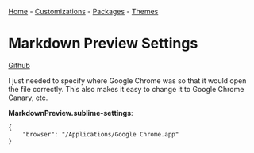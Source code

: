 [Home](/) - [Customizations](/customizations) - [Packages](/packages) - [Themes](/themes)

# Markdown Preview Settings

[Github](https://github.com/revolunet/sublimetext-markdown-preview)

I just needed to specify where Google Chrome was so that it would open the file correctly. This also makes it easy to change it to Google Chrome Canary, etc.

**MarkdownPreview.sublime-settings**:

```
{
    "browser": "/Applications/Google Chrome.app"
}
```
